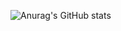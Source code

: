![Anurag's GitHub stats](https://github-readme-stats.vercel.app/api?username=GabrielDTB&count_private=true)
